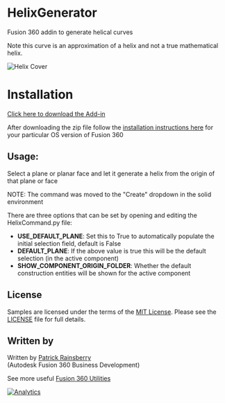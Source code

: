 # HelixGenerator
Fusion 360 addin to generate helical curves

Note this curve is an approximation of a helix and not a true mathematical helix.

![Helix Cover](./resources/cover_image.png)

# Installation
[Click here to download the Add-in](https://github.com/tapnair/HelixGenerator/archive/master.zip)

After downloading the zip file follow the [installation instructions here](https://tapnair.github.io/installation.html) for your particular OS version of Fusion 360 

## Usage:
Select a plane or planar face and let it generate a helix from the origin of that plane or face

NOTE: The command was moved to the "Create" dropdown in the solid environment

There are three options that can be set by opening and editing the HelixCommand.py file:

 * __USE_DEFAULT_PLANE__: Set this to True to automatically populate the initial selection field, default is False
 * __DEFAULT_PLANE__: If the above value is true this will be the default selection (in the active component)
 * __SHOW_COMPONENT_ORIGIN_FOLDER__: Whether the default construction entities will be shown for the active component

## License
Samples are licensed under the terms of the [MIT License](http://opensource.org/licenses/MIT). Please see the [LICENSE](LICENSE) file for full details.

## Written by

Written by [Patrick Rainsberry](https://twitter.com/prrainsberry) <br /> (Autodesk Fusion 360 Business Development)

See more useful [Fusion 360 Utilities](https://tapnair.github.io/index.html)

[![Analytics](https://ga-beacon.appspot.com/UA-41076924-3/HelixGenerator)](https://github.com/igrigorik/ga-beacon)
